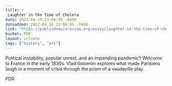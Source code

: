 ```yaml
---
title: > 
 Laughter in the Time of Cholera
date: 2022-04-16 23:04:05 -0400
dateadded: 2022-04-16 23:04:05 -0400
link: "https://publicdomainreview.org/essay/laughter-in-the-time-of-cholera"
bucket: PDR
layout: urlnote
tags: ["history", "art"]
--- 
```

Political instability, popular unrest, and an impending pandemic? Welcome to France in the early 1830s. Vlad Solomon explores what made Parisiens laugh in a moment of crisis through the prism of a vaudeville play.
 <!-- end excerpt --> 
<div class='bucket'><a class='internal-link' src='_notes/buckets/PDR'>PDR</a></div> 

